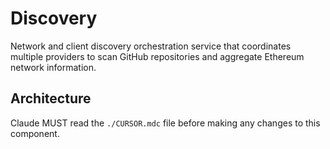 # Discovery

Network and client discovery orchestration service that coordinates multiple providers to scan GitHub repositories and aggregate Ethereum network information.

## Architecture  
Claude MUST read the `./CURSOR.mdc` file before making any changes to this component.